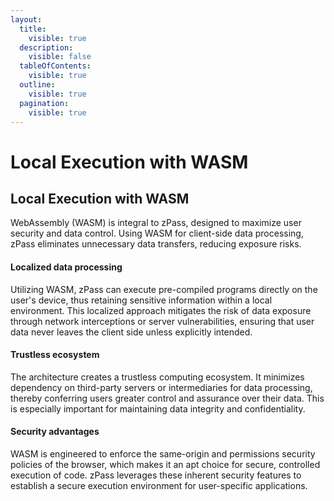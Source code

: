 ```yaml
---
layout:
  title:
    visible: true
  description:
    visible: false
  tableOfContents:
    visible: true
  outline:
    visible: true
  pagination:
    visible: true
---
```


# Local Execution with WASM

## Local Execution with WASM

WebAssembly (WASM) is integral to zPass, designed to maximize user security and data control. Using WASM for client-side data processing, zPass eliminates unnecessary data transfers, reducing exposure risks.

#### Localized data processing

Utilizing WASM, zPass can execute pre-compiled programs directly on the user's device, thus retaining sensitive information within a local environment. This localized approach mitigates the risk of data exposure through network interceptions or server vulnerabilities, ensuring that user data never leaves the client side unless explicitly intended.

#### Trustless ecosystem

The architecture creates a trustless computing ecosystem. It minimizes dependency on third-party servers or intermediaries for data processing, thereby conferring users greater control and assurance over their data. This is especially important for maintaining data integrity and confidentiality.

#### Security advantages

WASM is engineered to enforce the same-origin and permissions security policies of the browser, which makes it an apt choice for secure, controlled execution of code. zPass leverages these inherent security features to establish a secure execution environment for user-specific applications.
